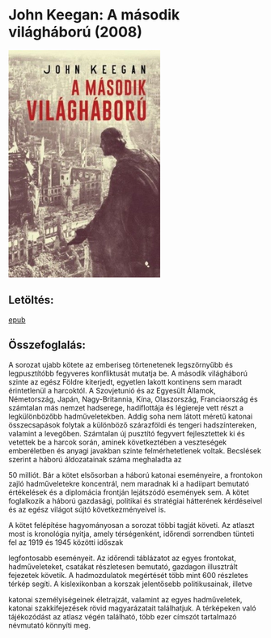 # <a name="id_997">John Keegan: A második világháború (2008)</a>
<img src="https://github.com/BercziSandor/calibre_lib/raw/main/John%20Keegan/A%20masodik%20vilaghaboru%20%28997%29/cover.jpg" alt="cover" width="300"/>

## Letöltés:
[epub](https://github.com/BercziSandor/calibre_lib/raw/main/John%20Keegan/A%20masodik%20vilaghaboru%20%28997%29/A%20masodik%20vilaghaboru%20-%20John%20Keegan.epub)

## Összefoglalás:
<div><p class="description">A sorozat ujabb kötete az emberiseg törtenetenek legszörnyűbb és legpusztítóbb fegyveres konfliktusát mutatja be. A második világháború szinte az egész Földre kiterjedt, egyetlen lakott kontinens sem maradt érintetlenül a harcoktól. A Szovjetunió és az Egyesült Államok, Németország, Japán, Nagy-Britannia, Kína, Olaszország, Franciaország és számtalan más nemzet hadserege, hadiflottája és légiereje vett részt a legkülönbözőbb hadműveletekben. Addig soha nem látott méretű katonai összecsapások folytak a különböző szárazföldi és tengeri hadszíntereken, valamint a levegőben. Számtalan új pusztító fegyvert fejlesztettek ki és vetettek be a harcok során, aminek következtében a veszteségek emberéletben és anyagi javakban szinte felmérhetetlenek voltak. Becslések szerint a háború áldozatainak száma meghaladta az</p>
<p class="description">50 milliót. Bár a kötet elsősorban a háború katonai eseményeire, a frontokon zajló hadműveletekre koncentrál, nem maradnak ki a hadiipart bemutató értékelések és a diplomácia frontján lejátszódó események sem. A kötet foglalkozik a háború gazdasági, politikai és stratégiai hátterének kérdéseivel és az egész világot sújtó következményeivel is.</p>
<p class="description">A kötet felépítése hagyományosan a sorozat többi tagját követi. Az atlaszt most is kronológia nyitja, amely térségenként, időrendi sorrendben tünteti fel az 1919 és 1945 közötti időszak</p>
<p class="description">legfontosabb eseményeit. Az időrendi táblázatot az egyes frontokat, hadműveleteket, csatákat részletesen bemutató, gazdagon illusztrált fejezetek követik. A hadmozdulatok megértését több mint 600 részletes térkép segíti. A kislexikonban a korszak jelentősebb politikusainak, illetve</p>
<p class="description">katonai személyiségeinek életrajzát, valamint az egyes hadműveletek, katonai szakkifejezések rövid magyarázatait találhatjuk. A térképeken való tájékozódást az atlasz végén található, több ezer címszót tartalmazó névmutató könnyíti meg.</p></div>

